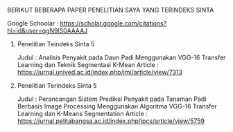 BERIKUT BEBERAPA PAPER PENELITIAN SAYA YANG TERINDEKS SINTA

Google Schoolar : https://scholar.google.com/citations?hl=id&user=qgN9lS0AAAAJ

1. Penelitian Teindeks Sinta 5

   Judul : Analisis Penyakit pada Daun Padi Menggunakan VGG-16 Transfer Learning dan Teknik Segmentasi K-Mean
   Article : https://jurnal.unived.ac.id/index.php/jmi/article/view/7313

2. Penelitian Terindeks Sinta 5
   
   Judul : Perancangan Sistem Prediksi Penyakit pada Tanaman Padi Berbasis Image Processing Menggunakan Algoritma VGG-16 Transfer Learning dan K-Means Segmentation
   Article : https://jurnal.pelitabangsa.ac.id/index.php/jpcs/article/view/5759
